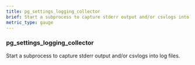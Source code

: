 ```yaml
---
title: pg_settings_logging_collector
brief: Start a subprocess to capture stderr output and/or csvlogs into log files.
metric_type: gauge
---
```

### pg_settings_logging_collector

Start a subprocess to capture stderr output and/or csvlogs into log files.